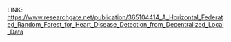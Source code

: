 LINK: https://www.researchgate.net/publication/365104414_A_Horizontal_Federated_Random_Forest_for_Heart_Disease_Detection_from_Decentralized_Local_Data 

